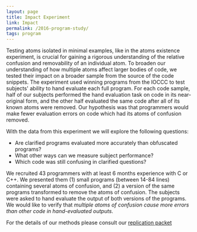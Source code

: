 ```yaml
---
layout: page
title: Impact Experiment
link: Impact
permalink: /2016-program-study/
tags: program
---
```


<p>Testing atoms isolated in minimal examples, like in the atoms 
existence experiment, is crucial for gaining a rigorous understanding 
of the relative confusion and removability of an individual atom. To 
broaden our understanding of how multiple atoms affect larger bodies 
of code, we tested their impact on a broader sample from the source of 
the code snippets. The experiment used winning programs from the IOCCC 
to test subjects' ability to hand evaluate each full program. For each 
code sample, half of our subjects performed the hand evaluation task 
on code in its near-original form, and the other half evaluated the same 
code after all of its known atoms were removed. Our hypothesis was that 
programmers would make fewer evaluation errors on code which had its 
atoms of confusion removed.</p>

<p>With the data from this experiment we will explore the following 
questions:</p>

<ul>
<li>
Are clarified programs evaluated more accurately than obfuscated programs?	
</li>

<li>
What other ways can we measure subject performance?	
</li>

<li>
Which code was still confusing in clarified questions?	
</li>
</ul>

<p>We recruited 43 programmers with at least 6 months experience with C or 
C++. We presented them (1) small programs (between 14-84 lines) containing 
several atoms of confusion, and (2) a version of the same programs 
transformed to remove the atoms of confusion. The subjects were asked to 
hand evaluate the output of both versions of the programs. We would like 
to verify that <i>multiple atoms of confusion cause more errors than other 
code in hand-evaluated outputs</i>.
</p>

For the details of our methods please consult our [replication packet](instructions)
